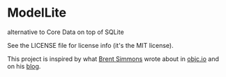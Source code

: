 ModelLite
=========

alternative to Core Data on top of SQLite

See the LICENSE file for license info (it's the MIT license).

This project is inspired by what [Brent Simmons](https://twitter.com/brentsimmons) wrote about in [objc.io](http://www.objc.io/issue-4/SQLite-instead-of-core-data.html) and on his [blog](http://inessential.com/2014/03/05/starting_over).
